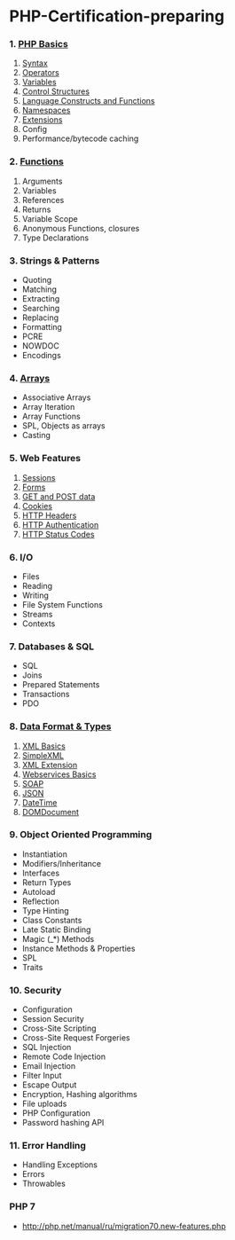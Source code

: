 # PHP-Certification-preparing

### 1. [PHP Basics](./1-PHP-Basics/index.md)
1. [Syntax](./1-PHP-Basics/1-syntax/index.md)
2. [Operators](./1-PHP-Basics/2-operators/index.md)
3. [Variables](./1-PHP-Basics/3-variables/index.md)
4. [Control Structures](./1-PHP-Basics/4-control-structures/index.md)
5. [Language Constructs and Functions](./1-PHP-Basics/5-language-constructs-and-functions/index.md)
6. [Namespaces](./1-PHP-Basics/6-namespaces/index.md)
7. [Extensions](./1-PHP-Basics/7-extensions/index.md)
8. Config
9. Performance/bytecode caching

### 2. [Functions](./2-Functions/index.md)
1. Arguments
2. Variables
3. References
4. Returns
5. Variable Scope
6. Anonymous Functions, closures
7. Type Declarations

### 3. Strings & Patterns
 - Quoting
 - Matching
 - Extracting
 - Searching
 - Replacing
 - Formatting
 - PCRE
 - NOWDOC
 - Encodings
 
### 4. [Arrays](./Arrays/index.md) 
 - Associative Arrays
 - Array Iteration
 - Array Functions
 - SPL, Objects as arrays 
 - Casting
 
### 5. Web Features
1. [Sessions](http://php.net/manual/ru/book.session.php)
2. [Forms](http://php.net/manual/ru/tutorial.forms.php)
3. [GET and POST data](http://php.net/manual/ru/reserved.variables.php)
4. [Cookies](http://php.net/manual/ru/features.cookies.php)
5. [HTTP Headers](http://php.net/manual/ru/function.header.php)
6. [HTTP Authentication](http://php.net/manual/ru/features.http-auth.php)
7. [HTTP Status Codes](http://php.net/manual/ru/function.http-response-code.php) 
 
### 6. I/O
 - Files
 - Reading
 - Writing
 - File System Functions
 - Streams
 - Contexts
 
### 7. Databases & SQL
 - SQL
 - Joins
 - Prepared Statements
 - Transactions
 - PDO
 
### 8. [Data Format & Types](./8-Data-Format-Types/index.md)
1. [XML Basics](./8-Data-Format-Types/1-xml-basics/index.md)
2. [SimpleXML](./8-Data-Format-Types/2-simple-xml/index.md)
3. [XML Extension](http://php.net/manual/en/refs.xml.php)
4. [Webservices Basics](http://php.net/manual/ru/refs.webservice.php)
5. [SOAP](http://php.net/manual/ru/book.soap.php)
6. [JSON](http://php.net/manual/ru/book.json.php) 
7. [DateTime](http://php.net/manual/ru/class.datetime.php) 
8. [DOMDocument](http://php.net/manual/ru/class.domdocument.php)
 
### 9. Object Oriented Programming
 - Instantiation
 - Modifiers/Inheritance
 - Interfaces
 - Return Types
 - Autoload
 - Reflection
 - Type Hinting
 - Class Constants
 - Late Static Binding
 - Magic (_*) Methods
 - Instance Methods & Properties
 - SPL
 - Traits

### 10. Security
 - Configuration
 - Session Security
 - Cross-Site Scripting
 - Cross-Site Request Forgeries
 - SQL Injection
 - Remote Code Injection
 - Email Injection
 - Filter Input
 - Escape Output
 - Encryption, Hashing algorithms
 - File uploads
 - PHP Configuration
 - Password hashing API 

### 11. Error Handling
 - Handling Exceptions
 - Errors
 - Throwables
 
 
### PHP 7
 - http://php.net/manual/ru/migration70.new-features.php
